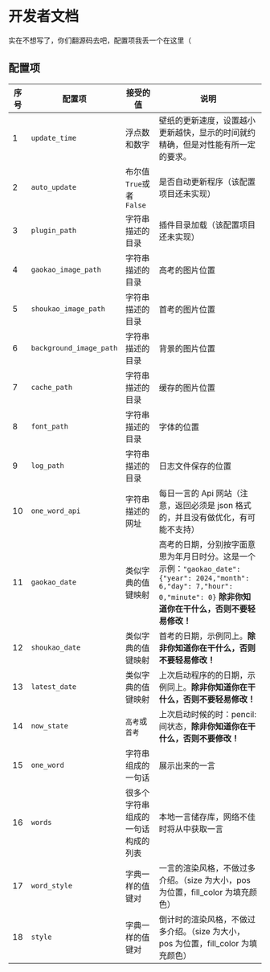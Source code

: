 # 开发者文档

实在不想写了，你们翻源码去吧，配置项我丢一个在这里（

## 配置项

|序号|配置项|接受的值|说明|
|----|-----|--------|---|
|1|`update_time`|浮点数和数字|壁纸的更新速度，设置越小更新越快，显示的时间就约精确，但是对性能有所一定的要求。|
|2|`auto_update`|布尔值`True`或者`False`|是否自动更新程序（该配置项目还未实现）|
|3|`plugin_path`|字符串描述的目录|插件目录加载（该配置项目还未实现）|
|4|`gaokao_image_path`|字符串描述的目录|高考的图片位置|
|5|`shoukao_image_path`|字符串描述的目录|首考的图片位置|
|6|`background_image_path`|字符串描述的目录|背景的图片位置|
|7|`cache_path`|字符串描述的目录|缓存的图片位置|
|8|`font_path`|字符串描述的目录|字体的位置|
|9|`log_path`|字符串描述的目录|日志文件保存的位置|
|10|`one_word_api`|字符串描述的网址|每日一言的 Api 网站（注意，返回必须是 json 格式的，并且没有做优化，有可能不支持）|
|11|`gaokao_date`|类似字典的值键映射|高考的日期，分别按字面意思为年月日时分。这是一个示例：```"gaokao_date": {"year": 2024,"month": 6,"day": 7,"hour": 0,"minute": 0}``` __除非你知道你在干什么，否则不要轻易修改！__|
|12|`shoukao_date`|类似字典的值键映射|首考的日期，示例同上。__除非你知道你在干什么，否则不要轻易修改！__|
|13|`latest_date`|类似字典的值键映射|上次启动程序的的日期，示例同上。__除非你知道你在干什么，否则不要轻易修改！__|
|14|`now_state`|`高考`或`首考`|上次启动时候的时：pencil: 间状态，__除非你知道你在干什么，否则不要修改！__|
|15|`one_word`|字符串组成的一句话|展示出来的一言|
|16|`words`|很多个字符串组成的一句话构成的列表|本地一言储存库，网络不佳时将从中获取一言|
|17|`word_style`|字典一样的值键对|一言的渲染风格，不做过多介绍。（size 为大小，pos 为位置，fill_color 为填充颜色）|
|18|`style`|字典一样的值键对|倒计时的渲染风格，不做过多介绍。（size 为大小，pos 为位置，fill_color 为填充颜色）|